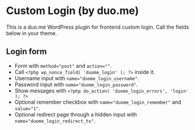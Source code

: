 # Custom Login (by duo.me)

This is a duo.me WordPress plugin for frontend custom login. Call the fields below in your theme.

## Login form
- Form with `method="post"` and `action=""`.
- Call `<?php wp_nonce_field( 'duome_login' ); ?>` inside it.
- Username input with `name="duome_login_username"`.
- Password input with `name="duome_login_password"`.
- Show messages with `<?php do_action( 'duome_login_errors', 'login' ); ?>`
- Optional remember checkbox with `name="duome_login_remember"` and `value="1"`.
- Optional redirect page through a hidden input with `name="duome_login_redirect_to"`.
